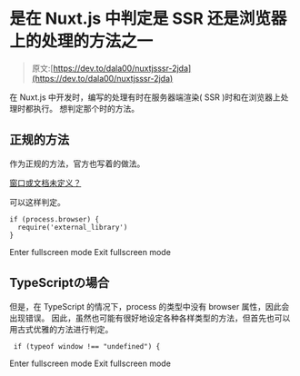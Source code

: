 # 是在 Nuxt.js 中判定是 SSR 还是浏览器上的处理的方法之一

> 原文:[https://dev.to/dala00/nuxtjsssr-2jda](https://dev.to/dala00/nuxtjsssr-2jda)

在 Nuxt.js 中开发时，编写的处理有时在服务器端渲染( SSR )时和在浏览器上处理时都执行。 想判定那个时的方法。

## 正规的方法

作为正规的方法，官方也写着的做法。

[窗口或文档未定义？](https://nuxtjs.org/faq/window-document-undefined/)

可以这样判定。

```
if (process.browser) {
  require('external_library')
} 
```

Enter fullscreen mode Exit fullscreen mode

## TypeScriptの場合

但是，在 TypeScript 的情况下，process 的类型中没有 browser 属性，因此会出现错误。 因此，虽然也可能有很好地设定各种各样类型的方法，但首先也可以用古式优雅的方法进行判定。

```
 if (typeof window !== "undefined") { 
```

Enter fullscreen mode Exit fullscreen mode